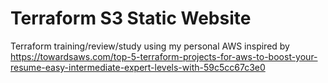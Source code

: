 # Terraform S3 Static Website

Terraform training/review/study using my personal AWS inspired by https://towardsaws.com/top-5-terraform-projects-for-aws-to-boost-your-resume-easy-intermediate-expert-levels-with-59c5cc67c3e0